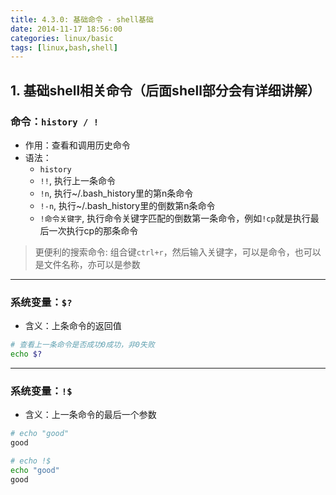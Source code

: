 ```yaml
---
title: 4.3.0: 基础命令 - shell基础
date: 2014-11-17 18:56:00
categories: linux/basic
tags: [linux,bash,shell]
---
```


## 1. 基础shell相关命令（后面shell部分会有详细讲解）

### 命令：`history / !` 
- 作用：查看和调用历史命令  
- 语法：  
  - `history`
  - `!!`, 执行上一条命令
  - `!n`, 执行~/.bash_history里的第n条命令
  - `!-n`, 执行~/.bash_history里的倒数第n条命令
  - `!命令关键字`, 执行命令关键字匹配的倒数第一条命令，例如`!cp`就是执行最后一次执行cp的那条命令

> 更便利的搜索命令: 组合键`ctrl+r`，然后输入关键字，可以是命令，也可以是文件名称，亦可以是参数

----

### 系统变量：`$?`
- 含义：上条命令的返回值

``` bash
# 查看上一条命令是否成功0成功，非0失败
echo $?
```

----

### 系统变量：`!$`
- 含义：上一条命令的最后一个参数  

``` bash
# echo "good"
good

# echo !$
echo "good"
good
```
